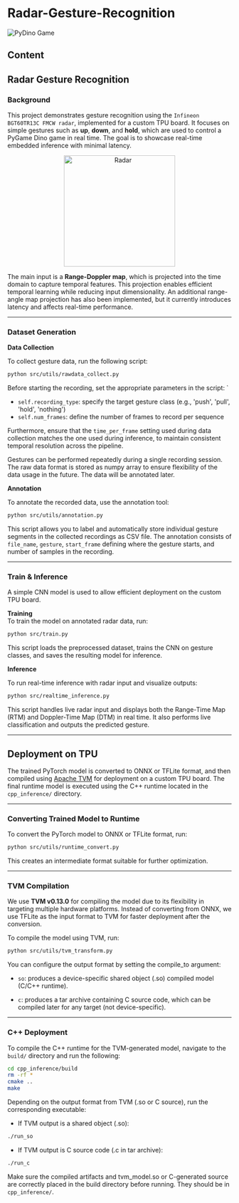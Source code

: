 # Radar-Gesture-Recognition
![PyDino Game](https://github.com/user-attachments/assets/b689bdab-9586-4f93-a01f-4e100f59c87e)
## Content

## Radar Gesture Recognition

### Background

This project demonstrates gesture recognition using the `Infineon BGT60TR13C FMCW radar`, implemented for a custom TPU board. It focuses on simple gestures such as **up**, **down**, and **hold**, which are used to control a PyGame Dino game in real time. The goal is to showcase real-time embedded inference with minimal latency.

<p align="center">
  <img src="https://github.com/user-attachments/assets/d3199fe0-19bf-438e-93f2-f562a4b02f17" alt="Radar" width="250">
</p>

The main input is a **Range-Doppler map**, which is projected into the time domain to capture temporal features. This projection enables efficient temporal learning while reducing input dimensionality. An additional range-angle map projection has also been implemented, but it currently introduces latency and affects real-time performance.

---

### Dataset Generation

**Data Collection**

To collect gesture data, run the following script:

```bash
python src/utils/rawdata_collect.py
```
Before starting the recording, set the appropriate parameters in the script: `
- `self.recording_type`: specify the target gesture class (e.g., 'push', 'pull', 'hold', 'nothing')
- `self.num_frames`: define the number of frames to record per sequence

Furthermore, ensure that the `time_per_frame` setting used during data collection matches the one used during inference, to maintain consistent temporal resolution across the pipeline. 

Gestures can be performed repeatedly during a single recording session. The raw data format is stored as numpy array to ensure flexibility of the data usage in the future. The data will be annotated later.

**Annotation**

To annotate the recorded data, use the annotation tool:
```bash
python src/utils/annotation.py
```
This script allows you to label and automatically store individual gesture segments in the collected recordings as CSV file. The annotation consists of `file_name`, `gesture`, `start_frame` defining where the gesture starts, and number of samples in the recording.

---

### Train & Inference

A simple CNN model is used to allow efficient deployment on the custom TPU board.

**Training**  
To train the model on annotated radar data, run:

```bash
python src/train.py
```
This script loads the preprocessed dataset, trains the CNN on gesture classes, and saves the resulting model for inference.

**Inference**

To run real-time inference with radar input and visualize outputs:
```bash
python src/realtime_inference.py
```
This script handles live radar input and displays both the Range-Time Map (RTM) and Doppler-Time Map (DTM) in real time. It also performs live classification and outputs the predicted gesture.

---

## Deployment on TPU

The trained PyTorch model is converted to ONNX or TFLite format, and then compiled using [Apache TVM](https://github.com/apache/tvm) for deployment on a custom TPU board. The final runtime model is executed using the C++ runtime located in the `cpp_inference/` directory.

---

### Converting Trained Model to Runtime

To convert the PyTorch model to ONNX or TFLite format, run:

```bash
python src/utils/runtime_convert.py
```
This creates an intermediate format suitable for further optimization.

---

### TVM Compilation
We use **TVM v0.13.0** for compiling the model due to its flexibility in targeting multiple hardware platforms. Instead of converting from ONNX, we use TFLite as the input format to TVM for faster deployment after the conversion.

To compile the model using TVM, run:
```bash
python src/utils/tvm_transform.py
```
You can configure the output format by setting the compile_to argument:

- `so`: produces a device-specific shared object (.so) compiled model (C/C++ runtime).

- `c`: produces a tar archive containing C source code, which can be compiled later for any target (not device-specific).

---

### C++ Deployment

To compile the C++ runtime for the TVM-generated model, navigate to the `build/` directory and run the following:

```bash
cd cpp_inference/build
rm -rf *
cmake ..
make
```

Depending on the output format from TVM (.so or C source), run the corresponding executable:
- If TVM output is a shared object (.so):
```bash
./run_so
```
- If TVM output is C source code (.c in tar archive):
```bash
./run_c
```
Make sure the compiled artifacts and tvm_model.so or C-generated source are correctly placed in the build directory before running. They should be in `cpp_inference/`.
